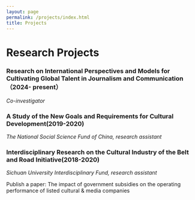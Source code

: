 ```yaml
---
layout: page
permalink: /projects/index.html
title: Projects
---
```


# Research Projects

### Research on International Perspectives and Models for Cultivating Global Talent in Journalism and Communication （2024- present）

*Co-investigator*

### A Study of the New Goals and Requirements for Cultural Development(2019-2020)

*The National Social Science Fund of China, research assistant*

### Interdisciplinary Research on the Cultural Industry of the Belt and Road Initiative(2018-2020)

*Sichuan University Interdisciplinary Fund, research assistant*

Publish a paper: The impact of government subsidies on the operating performance of listed cultural & media companies
